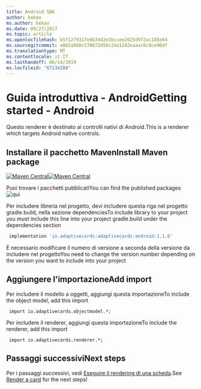 ```yaml
---
title: Android SDK
author: bekao
ms.author: bekao
ms.date: 09/27/2017
ms.topic: article
ms.openlocfilehash: b5f1279317e6b34d2e3bccee2625d972ac185e04
ms.sourcegitcommit: e002a988c570072d5bc24a1242eaaac0c9ce90df
ms.translationtype: MT
ms.contentlocale: it-IT
ms.lasthandoff: 06/14/2019
ms.locfileid: "67134280"
---
```

# <a name="getting-started---android"></a><span data-ttu-id="d578c-102">Guida introduttiva - Android</span><span class="sxs-lookup"><span data-stu-id="d578c-102">Getting started - Android</span></span>

<span data-ttu-id="d578c-103">Questo renderer è destinato ai controlli nativi di Android.</span><span class="sxs-lookup"><span data-stu-id="d578c-103">This is a renderer which targets Android native controls.</span></span>

## <a name="install-maven-package"></a><span data-ttu-id="d578c-104">Installare il pacchetto Maven</span><span class="sxs-lookup"><span data-stu-id="d578c-104">Install Maven package</span></span>

<span data-ttu-id="d578c-105">[![Maven Central](https://img.shields.io/maven-central/v/io.adaptivecards/adaptivecards-android.svg)](https://search.maven.org/#search%7Cga%7C1%7Ca%3A%22adaptivecards-android%22)</span><span class="sxs-lookup"><span data-stu-id="d578c-105">[![Maven Central](https://img.shields.io/maven-central/v/io.adaptivecards/adaptivecards-android.svg)](https://search.maven.org/#search%7Cga%7C1%7Ca%3A%22adaptivecards-android%22)</span></span>

<span data-ttu-id="d578c-106">Puoi trovare i pacchetti pubblicati</span><span class="sxs-lookup"><span data-stu-id="d578c-106">You can find the published packages</span></span> ![qui](https://search.maven.org/search?q=g:io.adaptivecards)

<span data-ttu-id="d578c-108">Per includere libreria nel progetto, devi includere questa riga nel progetto gradle.build, nella sezione dependencies</span><span class="sxs-lookup"><span data-stu-id="d578c-108">To include library to your project you must include this line into your project gradle.build under the dependencies section</span></span>

```build.gradle
 implementation 'io.adaptivecards:adaptivecards-android:1.1.0'
```
<span data-ttu-id="d578c-109">È necessario modificare il numero di versione a seconda della versione da includere nel progetto</span><span class="sxs-lookup"><span data-stu-id="d578c-109">You need to change the version number depending on the version you want to include into your project</span></span>

## <a name="add-import"></a><span data-ttu-id="d578c-110">Aggiungere l'importazione</span><span class="sxs-lookup"><span data-stu-id="d578c-110">Add import</span></span>

<span data-ttu-id="d578c-111">Per includere il modello a oggetti, aggiungi questa importazione</span><span class="sxs-lookup"><span data-stu-id="d578c-111">To include the object model, add this import</span></span>

```
 import io.adaptivecards.objectmodel.*;
```

<span data-ttu-id="d578c-112">Per includere il renderer, aggiungi questa importazione</span><span class="sxs-lookup"><span data-stu-id="d578c-112">To include the renderer, add this import</span></span>

```
 import io.adaptivecards.renderer.*;
```

## <a name="next-steps"></a><span data-ttu-id="d578c-113">Passaggi successivi</span><span class="sxs-lookup"><span data-stu-id="d578c-113">Next steps</span></span>

<span data-ttu-id="d578c-114">Per i passaggi successivi, vedi [Eseguire il rendering di una scheda](render-a-card.md).</span><span class="sxs-lookup"><span data-stu-id="d578c-114">See [Render a card](render-a-card.md) for the next steps!</span></span>
